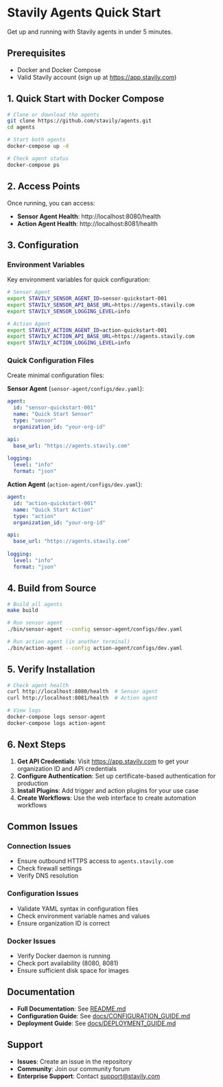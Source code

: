 # Stavily Agents Quick Start

Get up and running with Stavily agents in under 5 minutes.

## Prerequisites

- Docker and Docker Compose
- Valid Stavily account (sign up at https://app.stavily.com)

## 1. Quick Start with Docker Compose

```bash
# Clone or download the agents
git clone https://github.com/stavily/agents.git
cd agents

# Start both agents
docker-compose up -d

# Check agent status
docker-compose ps
```

## 2. Access Points

Once running, you can access:

- **Sensor Agent Health**: http://localhost:8080/health
- **Action Agent Health**: http://localhost:8081/health

## 3. Configuration

### Environment Variables

Key environment variables for quick configuration:

```bash
# Sensor Agent
export STAVILY_SENSOR_AGENT_ID=sensor-quickstart-001
export STAVILY_SENSOR_API_BASE_URL=https://agents.stavily.com
export STAVILY_SENSOR_LOGGING_LEVEL=info

# Action Agent  
export STAVILY_ACTION_AGENT_ID=action-quickstart-001
export STAVILY_ACTION_API_BASE_URL=https://agents.stavily.com
export STAVILY_ACTION_LOGGING_LEVEL=info
```

### Quick Configuration Files

Create minimal configuration files:

**Sensor Agent** (`sensor-agent/configs/dev.yaml`):
```yaml
agent:
  id: "sensor-quickstart-001"
  name: "Quick Start Sensor"
  type: "sensor"
  organization_id: "your-org-id"

api:
  base_url: "https://agents.stavily.com"
  
logging:
  level: "info"
  format: "json"
```

**Action Agent** (`action-agent/configs/dev.yaml`):
```yaml
agent:
  id: "action-quickstart-001"
  name: "Quick Start Action"
  type: "action"
  organization_id: "your-org-id"

api:
  base_url: "https://agents.stavily.com"
  
logging:
  level: "info"
  format: "json"
```

## 4. Build from Source

```bash
# Build all agents
make build

# Run sensor agent
./bin/sensor-agent --config sensor-agent/configs/dev.yaml

# Run action agent (in another terminal)
./bin/action-agent --config action-agent/configs/dev.yaml
```

## 5. Verify Installation

```bash
# Check agent health
curl http://localhost:8080/health  # Sensor agent
curl http://localhost:8081/health  # Action agent

# View logs
docker-compose logs sensor-agent
docker-compose logs action-agent
```

## 6. Next Steps

1. **Get API Credentials**: Visit https://app.stavily.com to get your organization ID and API credentials
2. **Configure Authentication**: Set up certificate-based authentication for production
3. **Install Plugins**: Add trigger and action plugins for your use case
4. **Create Workflows**: Use the web interface to create automation workflows

## Common Issues

### Connection Issues
- Ensure outbound HTTPS access to `agents.stavily.com`
- Check firewall settings
- Verify DNS resolution

### Configuration Issues
- Validate YAML syntax in configuration files
- Check environment variable names and values
- Ensure organization ID is correct

### Docker Issues
- Verify Docker daemon is running
- Check port availability (8080, 8081)
- Ensure sufficient disk space for images

## Documentation

- **Full Documentation**: See [README.md](README.md)
- **Configuration Guide**: See [docs/CONFIGURATION_GUIDE.md](docs/CONFIGURATION_GUIDE.md)  
- **Deployment Guide**: See [docs/DEPLOYMENT_GUIDE.md](docs/DEPLOYMENT_GUIDE.md)

## Support

- **Issues**: Create an issue in the repository
- **Community**: Join our community forum
- **Enterprise Support**: Contact support@stavily.com 